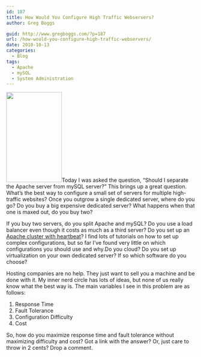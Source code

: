 ```yaml
---
id: 187
title: How Would You Configure High Traffic Webservers?
author: Greg Boggs

guid: http://www.gregboggs.com/?p=187
url: /how-would-you-configure-high-traffic-webservers/
date: 2010-10-13
categories:
  - Blog
tags:
  - Apache
  - mySQL
  - System Administration
---
```

<a rel="attachment wp-att-200" href="http://www.gregboggs.com/how-would-you-configure-high-traffic-webservers/traffic/"><img class="alignleft size-full wp-image-200" title="traffic" src="http://www.gregboggs.com/wp-content/uploads/2010/10/traffic.jpg" alt="" width="148" height="240" /></a>Today I was asked the question, &#8220;Should I separate the Apache server from mySQL server?&#8221; This brings up a great question. What&#8217;s the best way to configure a small set of servers for multiple high-traffic websites? Once you outgrow a single dedicated server, where do you go? Do you buy a big expensive dedicated server? What happens when that one is maxed out, do you buy two?

If you buy two servers, do you split Apache and mySQL? Do you use a load balancer even though it costs as much as a third server? Do you set up an [Apache cluster with heartbeat][1]? I find lots of tutorials on how to set up complex configurations, but so far I&#8217;ve found very little on which configurations you should use and why.Do you cloud? Do you set up virtualization on your own dedicated server? If so which software do you choose?

Hosting companies are no help. They just want to sell you a machine and be done with it. My inner nerd circle has lots of ideas, but none of us really know what the best way is. The main variables I see in this problem are as follows:

  1. Response Time
  2. Fault Tolerance
  3. Configuration Difficulty
  4. Cost

So, how do you maximize response time and fault tolerance without maximizing difficulty and cost? Got a link with the answer? Or, just care to throw in 2 cents? Drop a comment.

 [1]: http://www.howtoforge.com/high_availability_heartbeat_centos